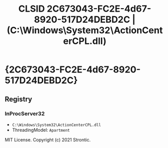 ﻿---
title: "CLSID 2C673043-FC2E-4d67-8920-517D24DEBD2C | (C:\\Windows\\System32\\ActionCenterCPL.dll)"
excerpt: What is COM-Object CLSID 2C673043-FC2E-4d67-8920-517D24DEBD2C?
---

# {2C673043-FC2E-4d67-8920-517D24DEBD2C}


## Registry


### InProcServer32

* `C:\Windows\System32\ActionCenterCPL.dll`
* ThreadingModel: `Apartment`

MIT License. Copyright (c) 2021 Strontic.



